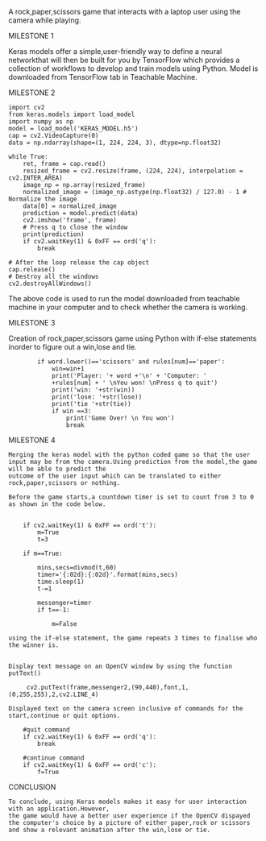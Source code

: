 A rock,paper,scissors game that interacts with a laptop user using the camera while playing.

MILESTONE 1



Keras models offer a simple,user-friendly way to define a neural networkthat will then be built for 
you by TensorFlow which provides a collection of workflows to develop and train models using Python.
Model is downloaded from TensorFlow tab in Teachable Machine.


MILESTONE 2


    import cv2
    from keras.models import load_model
    import numpy as np
    model = load_model('KERAS_MODEL.h5')
    cap = cv2.VideoCapture(0)
    data = np.ndarray(shape=(1, 224, 224, 3), dtype=np.float32)

    while True: 
        ret, frame = cap.read()
        resized_frame = cv2.resize(frame, (224, 224), interpolation = cv2.INTER_AREA)
        image_np = np.array(resized_frame)
        normalized_image = (image_np.astype(np.float32) / 127.0) - 1 # Normalize the image
        data[0] = normalized_image
        prediction = model.predict(data)
        cv2.imshow('frame', frame)
        # Press q to close the window
        print(prediction)
        if cv2.waitKey(1) & 0xFF == ord('q'):
            break
                
    # After the loop release the cap object
    cap.release()
    # Destroy all the windows
    cv2.destroyAllWindows()

The above code is used to run the model downloaded from teachable machine in your computer and to check whether the camera is working.


MILESTONE 3

Creation of rock,paper,scissors game using Python with if-else statements inorder to figure out a win,lose and tie.
 
            if word.lower()=='scissors' and rules[num]=='paper':
                win=win+1
                print('Player: '+ word +'\n' + 'Computer: '
                +rules[num] + ' \nYou won! \nPress q to quit')
                print('win: '+str(win))
                print('lose: '+str(lose))
                print('tie '+str(tie))
                if win ==3:
                    print('Game Over! \n You won')
                    break

            
 


MILESTONE 4

    Merging the keras model with the python coded game so that the user input may be from the camera.Using prediction from the model,the game will be able to predict the 
    outcome of the user input which can be translated to either rock,paper,scissors or nothing.
    
    Before the game starts,a countdown timer is set to count from 3 to 0 as shown in the code below.

        
        if cv2.waitKey(1) & 0xFF == ord('t'):
            m=True
            t=3
        
        if m==True:
            
            mins,secs=divmod(t,60)
            timer='{:02d}:{:02d}'.format(mins,secs)
            time.sleep(1)
            t-=1
                
            messenger=timer
            if t==-1:

                m=False

    using the if-else statement, the game repeats 3 times to finalise who the winner is.


    Display text message on an OpenCV window by using the function putText()

         cv2.putText(frame,messenger2,(90,440),font,1,(0,255,255),2,cv2.LINE_4)

    Displayed text on the camera screen inclusive of commands for the start,continue or quit options.
                
        #quit command       
        if cv2.waitKey(1) & 0xFF == ord('q'):
            break

        #continue command                       
        if cv2.waitKey(1) & 0xFF == ord('c'):
            f=True

CONCLUSION

    To conclude, using Keras models makes it easy for user interaction with an application.However,
    the game would have a better user experience if the OpenCV dispayed the computer's choice by a picture of either paper,rock or scissors 
    and show a relevant animation after the win,lose or tie.
